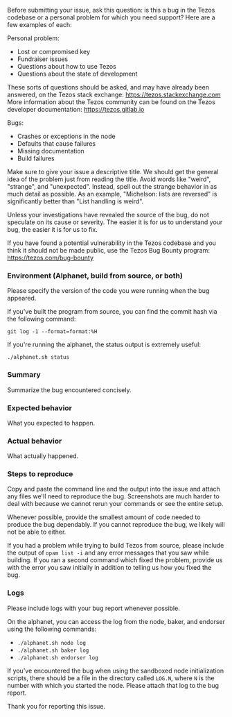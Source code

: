 Before submitting your issue, ask this question: is this a bug in the Tezos codebase or a personal problem for which you need support? Here are a few examples of each:

Personal problem:
* Lost or compromised key
* Fundraiser issues
* Questions about how to use Tezos
* Questions about the state of development

These sorts of questions should be asked, and may have already been answered, on the Tezos stack exchange: https://tezos.stackexchange.com
More information about the Tezos community can be found on the Tezos developer documentation: https://tezos.gitlab.io

Bugs:
* Crashes or exceptions in the node
* Defaults that cause failures
* Missing documentation
* Build failures

Make sure to give your issue a descriptive title. 
We should get the general idea of the problem just from reading the title. 
Avoid words like "weird", "strange", and "unexpected".
Instead, spell out the strange behavior in as much detail as possible. 
As an example, "Michelson: lists are reversed" is significantly better than "List handling is weird".

Unless your investigations have revealed the source of the bug, do not speculate on its cause or severity.
The easier it is for us to understand your bug, the easier it is for us to fix.

If you have found a potential vulnerability in the Tezos codebase and you think it should not be made public, 
use the Tezos Bug Bounty program: https://tezos.com/bug-bounty

### Environment (Alphanet, build from source, or both)

Please specify the version of the code you were running when the bug appeared.

If you've built the program from source, you can find the commit hash via the following command:

`git log -1 --format=format:%H`

If you're running the alphanet, the status output is extremely useful:

`./alphanet.sh status`

### Summary

Summarize the bug encountered concisely.

### Expected behavior

What you expected to happen.

### Actual behavior

What actually happened.

### Steps to reproduce

Copy and paste the command line and the output into the issue and attach any files we'll need to reproduce the bug.
Screenshots are much harder to deal with because we cannot rerun your commands or see the entire setup.

Whenever possible, provide the smallest amount of code needed to produce the bug dependably.
If you cannot reproduce the bug, we likely will not be able to either.

If you had a problem while trying to build Tezos from source, please include the output of `opam list -i` and any error messages that you saw while building. 
If you ran a second command which fixed the problem, provide us with the error you saw initially in addition to telling us how you fixed the bug.

### Logs

Please include logs with your bug report whenever possible.

On the alphanet, you can access the log from the node, baker, and endorser using the following commands:
* `./alphanet.sh node log`
* `./alphanet.sh baker log`
* `./alphanet.sh endorser log`

If you've encountered the bug when using the sandboxed node initialization scripts, there should be a file in the directory called `LOG.N`, where `N` is the number with which you started the node. 
Please attach that log to the bug report.


Thank you for reporting this issue.
